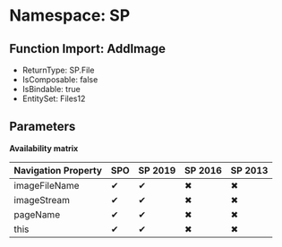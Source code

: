 # Namespace: SP

## Function Import: AddImage

- ReturnType: SP.File
- IsComposable: false
- IsBindable: true
- EntitySet: Files12

## Parameters

**Availability matrix**

Navigation Property | SPO | SP 2019 | SP 2016 | SP 2013
----------|-----|---------|---------|--------
imageFileName | ✔ | ✔ | ✖ | ✖
imageStream | ✔ | ✔ | ✖ | ✖
pageName | ✔ | ✔ | ✖ | ✖
this | ✔ | ✔ | ✖ | ✖
